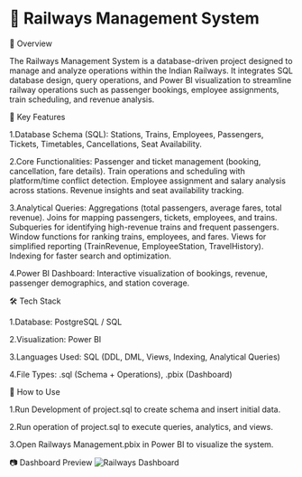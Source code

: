 # 🚉 Railways Management System
📌 Overview

The Railways Management System is a database-driven project designed to manage and analyze operations within the Indian Railways. It integrates SQL database design, query operations, and Power BI visualization to streamline railway operations such as passenger bookings, employee assignments, train scheduling, and revenue analysis.

🎯 Key Features

1.Database Schema (SQL):
Stations, Trains, Employees, Passengers, Tickets, Timetables, Cancellations, Seat Availability.

2.Core Functionalities:
Passenger and ticket management (booking, cancellation, fare details).
Train operations and scheduling with platform/time conflict detection.
Employee assignment and salary analysis across stations.
Revenue insights and seat availability tracking.

3.Analytical Queries:
Aggregations (total passengers, average fares, total revenue).
Joins for mapping passengers, tickets, employees, and trains.
Subqueries for identifying high-revenue trains and frequent passengers.
Window functions for ranking trains, employees, and fares.
Views for simplified reporting (TrainRevenue, EmployeeStation, TravelHistory).
Indexing for faster search and optimization.

4.Power BI Dashboard:
Interactive visualization of bookings, revenue, passenger demographics, and station coverage.

🛠️ Tech Stack

1.Database: PostgreSQL / SQL

2.Visualization: Power BI

3.Languages Used: SQL (DDL, DML, Views, Indexing, Analytical Queries)

4.File Types: .sql (Schema + Operations), .pbix (Dashboard)

🚀 How to Use

1.Run Development of project.sql to create schema and insert initial data.

2.Run operation of project.sql to execute queries, analytics, and views.

3.Open Railways Management.pbix in Power BI to visualize the system.

📷 Dashboard Preview
![Railways Dashboard]([dashboard.png](https://github.com/sarthakghodmare/RAILWAYS-MANAGEMENT-DATABASE-SYSTEM-/blob/main/Railways%20Managemnt.pbix))

